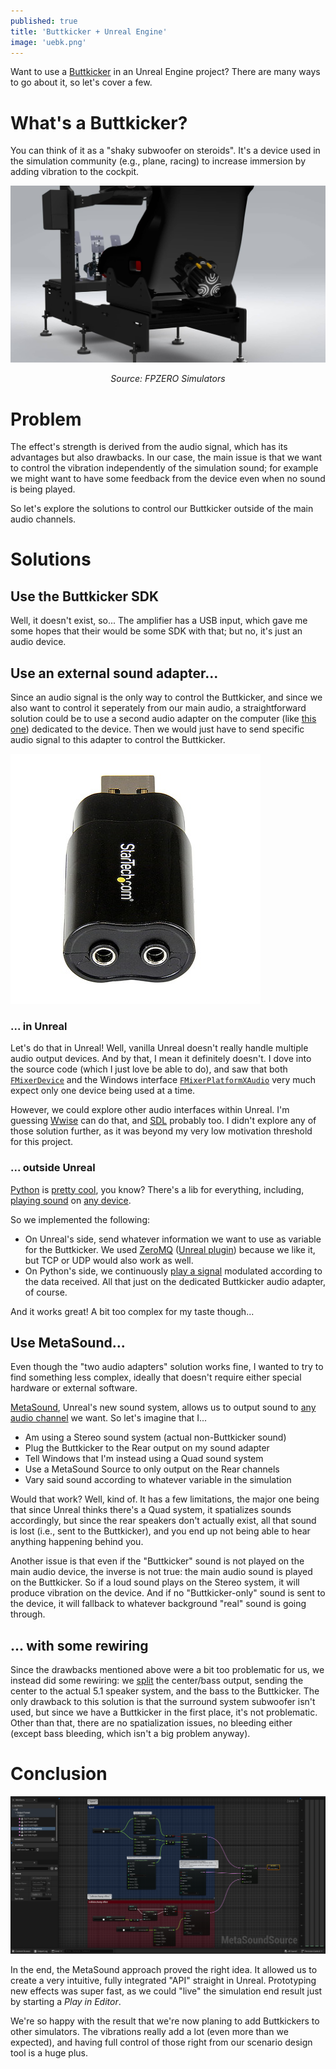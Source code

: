 ```yaml
---
published: true
title: 'Buttkicker + Unreal Engine'
image: 'uebk.png'
---
```


Want to use a [Buttkicker](https://thebuttkicker.com/) in an Unreal Engine project? There are many ways to go about it, so let's cover a few.

# What's a Buttkicker?

You can think of it as a "shaky subwoofer on steroids". It's a device used in the simulation community (e.g., plane, racing) to increase immersion by adding vibration to the cockpit.

[![](/images/bksim.png)][0]
<center><i>Source: FPZERO Simulators</i></center>

# Problem

The effect's strength is derived from the audio signal, which has its advantages but also drawbacks. In our case, the main issue is that we want to control the vibration independently of the simulation sound; for example we might want to have some feedback from the device even when no sound is being played.

So let's explore the solutions to control our Buttkicker outside of the main audio channels.

# Solutions

## Use the Buttkicker SDK

Well, it doesn't exist, so... The amplifier has a USB input, which gave me some hopes that their would be some SDK with that; but no, it's just an audio device.

## Use an external sound adapter...

Since an audio signal is the only way to control the Buttkicker, and since we also want to control it seperately from our main audio, a straightforward solution could be to use a second audio adapter on the computer (like [this one][1]) dedicated to the device. Then we would just have to send specific audio signal to this adapter to control the Buttkicker.

[![](/images/audio_adapter.png#center)][1]

### ... in Unreal

Let's do that in Unreal! Well, vanilla Unreal doesn't really handle multiple audio output devices. And by that, I mean it definitely doesn't. I dove into the source code (which I just love be able to do), and saw that both [`FMixerDevice`](https://github.com/EpicGames/UnrealEngine/blob/5.3/Engine/Source/Runtime/AudioMixer/Public/AudioMixerDevice.h) and the Windows interface [`FMixerPlatformXAudio`](https://github.com/EpicGames/UnrealEngine/blob/5.3/Engine/Source/Runtime/Windows/AudioMixerXAudio2/Private/AudioMixerPlatformXAudio2.h) very much expect only one device being used at a time.

However, we could explore other audio interfaces within Unreal. I'm guessing [Wwise](https://www.audiokinetic.com/en/products/wwise/) can do that, and [SDL](https://www.libsdl.org/) probably too. I didn't explore any of those solution further, as it was beyond my very low motivation threshold for this project.

### ... outside Unreal

[Python](https://www.python.org/) is [pretty cool](https://xkcd.com/353/), you know? There's a lib for everything, including, [playing sound](https://python-sounddevice.readthedocs.io/) on [any device](https://python-sounddevice.readthedocs.io/en/latest/usage.html#device-selection).

So we implemented the following:
* On Unreal's side, send whatever information we want to use as variable for the Buttkicker. We used [ZeroMQ](https://zeromq.org/) ([Unreal plugin](https://github.com/hdhauk/UnrealZeroMQ)) because we like it, but TCP or UDP would also work as well.
* On Python's side, we continuously [play a signal](https://python-sounddevice.readthedocs.io/en/0.4.6/examples.html#play-a-sine-signal) modulated according to the data received. All that just on the dedicated Buttkicker audio adapter, of course.

And it works great! A bit too complex for my taste though...

## Use MetaSound...

Even though the "two audio adapters" solution works fine, I wanted to try to find something less complex, ideally that doesn't require either special hardware or external software.

[MetaSound](https://docs.unrealengine.com/5.3/en-US/metasounds-the-next-generation-sound-sources-in-unreal-engine/), Unreal's new sound system, allows us to output sound to [any audio channel](https://docs.unrealengine.com/5.3/en-US/metasounds-reference-guide-in-unreal-engine/) we want. So let's imagine that I...
* Am using a Stereo sound system (actual non-Buttkicker sound)
* Plug the Buttkicker to the Rear output on my sound adapter
* Tell Windows that I'm instead using a Quad sound system
* Use a MetaSound Source to only output on the Rear channels
* Vary said sound according to whatever variable in the simulation

Would that work? Well, kind of. It has a few limitations, the major one being that since Unreal thinks there's a Quad system, it spatializes sounds accordingly, but since the rear speakers don't actually exist, all that sound is lost (i.e., sent to the Buttkicker), and you end up not being able to hear anything happening behind you.

Another issue is that even if the "Buttkicker" sound is not played on the main audio device, the inverse is not true: the main audio sound is played on the Buttkicker. So if a loud sound plays on the Stereo system, it will produce vibration on the device. And if no "Buttkicker-only" sound is sent to the device, it will fallback to whatever background "real" sound is going through.

## ... with some rewiring

Since the drawbacks mentioned above were a bit too problematic for us, we instead did some rewiring: we [split](https://www.bhphotovideo.com/c/product/1598532-REG/hosa_technology_ymm_152_stereo_3_5mm_male_trs.html) the center/bass output, sending the center to the actual 5.1 speaker system, and the bass to the Buttkicker. The only drawback to this solution is that the surround system subwoofer isn't used, but since we have a Buttkicker in the first place, it's not problematic. Other than that, there are no spatialization issues, no bleeding either (except bass bleeding, which isn't a big problem anyway).

# Conclusion

![](/images/metasound_bk.png)

In the end, the MetaSound approach proved the right idea. It allowed us to create a very intuitive, fully integrated "API" straight in Unreal. Prototyping new effects was super fast, as we could "live" the simulation end result just by starting a *Play in Editor*.

We're so happy with the result that we're now planing to add Buttkickers to other simulators. The vibrations really add a lot (even more than we expected), and having full control of those right from our scenario design tool is a huge plus.

[0]: https://www.fpzero.co.uk/blog/buttkickers-what-are-the-benefits/
[1]: https://www.startech.com/en-us/cards-adapters/icusbaudiob